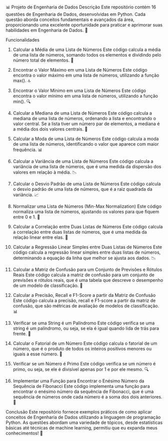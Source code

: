 📊 Projeto de Engenharia de Dados
Descrição
Este repositório contém 16 questões de Engenharia de Dados, desenvolvidas em Python. Cada questão aborda conceitos fundamentais e avançados da área, proporcionando uma excelente oportunidade para praticar e aprimorar suas habilidades em Engenharia de Dados. 🚀

Funcionalidades 
1. Calcular a Média de uma Lista de Números
Este código calcula a média de uma lista de números, somando todos os elementos e dividindo pelo número total de elementos. 📐

2. Encontrar o Valor Máximo em uma Lista de Números
Este código encontra o valor máximo em uma lista de números, utilizando a função max(). 🔝

3. Encontrar o Valor Mínimo em uma Lista de Números
Este código encontra o valor mínimo em uma lista de números, utilizando a função min(). 🔍

4. Calcular a Mediana de uma Lista de Números
Este código calcula a mediana de uma lista de números, ordenando a lista e encontrando o valor central. Se a lista tiver um número par de elementos, a mediana é a média dos dois valores centrais. 📏

5. Calcular a Moda de uma Lista de Números
Este código calcula a moda de uma lista de números, identificando o valor que aparece com maior frequência. 📊

6. Calcular a Variância de uma Lista de Números
Este código calcula a variância de uma lista de números, que é uma medida da dispersão dos valores em relação à média. 📉

7. Calcular o Desvio Padrão de uma Lista de Números
Este código calcula o desvio padrão de uma lista de números, que é a raiz quadrada da variância. 📈

8. Normalizar uma Lista de Números (Min-Max Normalization)
Este código normaliza uma lista de números, ajustando os valores para que fiquem entre 0 e 1. 🔄

9. Calcular a Correlação entre Duas Listas de Números
Este código calcula a correlação entre duas listas de números, que é uma medida da relação linear entre elas. 🔗

10. Calcular a Regressão Linear Simples entre Duas Listas de Números
Este código calcula a regressão linear simples entre duas listas de números, determinando a equação da linha que melhor se ajusta aos dados. 📉

11. Calcular a Matriz de Confusão para um Conjunto de Previsões e Rótulos Reais
Este código calcula a matriz de confusão para um conjunto de previsões e rótulos reais, que é uma tabela que descreve o desempenho de um modelo de classificação. 🧮

12. Calcular a Precisão, Recall e F1-Score a partir da Matriz de Confusão
Este código calcula a precisão, recall e F1-score a partir da matriz de confusão, que são métricas de avaliação de modelos de classificação. 📊

13. Verificar se uma String é um Palíndromo
Este código verifica se uma string é um palíndromo, ou seja, se ela é igual quando lida de trás para frente. 🔄

14. Calcular o Fatorial de um Número
Este código calcula o fatorial de um número, que é o produto de todos os inteiros positivos menores ou iguais a esse número. 🔢

15. Verificar se um Número é Primo
Este código verifica se um número é primo, ou seja, se ele é divisível apenas por 1 e por ele mesmo. 🔍

16. Implementar uma Função para Encontrar o Enésimo Número da Sequência de Fibonacci
Este código implementa uma função para encontrar o enésimo número da sequência de Fibonacci, que é uma sequência de números onde cada número é a soma dos dois anteriores. 🔢

Conclusão
Este repositório fornece exemplos práticos de como aplicar conceitos de Engenharia de Dados utilizando a linguagem de programação Python. As questões abordam uma variedade de tópicos, desde estatísticas básicas até técnicas de machine learning, permitiu que eu expanda meus conhecimentos! 🌟
